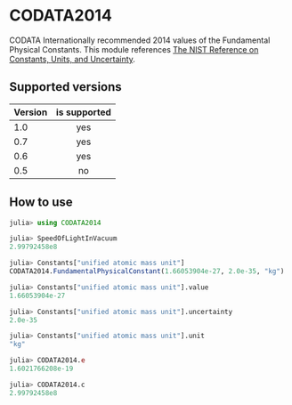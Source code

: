 # CODATA2014

CODATA Internationally recommended 2014 values of the Fundamental Physical Constants.
This module references [The NIST Reference on Constants, Units, and Uncertainty](https://physics.nist.gov/cuu/Constants/).

## Supported versions

| Version | is supported |
|:---|:---:|
| 1.0 | yes |
| 0.7 | yes |
| 0.6 | yes |
| 0.5 | no |

## How to use

```julia
julia> using CODATA2014

julia> SpeedOfLightInVacuum
2.99792458e8

julia> Constants["unified atomic mass unit"]
CODATA2014.FundamentalPhysicalConstant(1.66053904e-27, 2.0e-35, "kg")

julia> Constants["unified atomic mass unit"].value
1.66053904e-27

julia> Constants["unified atomic mass unit"].uncertainty
2.0e-35

julia> Constants["unified atomic mass unit"].unit
"kg"

julia> CODATA2014.e
1.6021766208e-19

julia> CODATA2014.c
2.99792458e8
```
